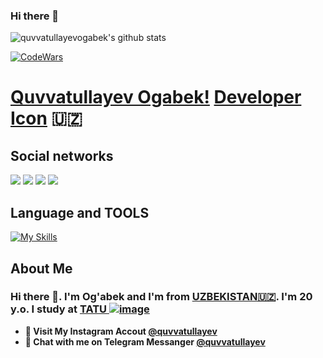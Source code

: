 ### Hi there 👋


![quvvatullayevogabek's github stats](https://github-readme-stats.vercel.app/api?username=quvvatullayev&show_icons=true&theme=tokyonight)

[![CodeWars](https://www.codewars.com/users/quvvatullayev/badges/large)]([https://www.codewars.com/users/quvvatullayev(https://www.codewars.com/users/quvvatullayev))

# [Quvvatullayev Ogabek!](quvvatullayev@gmail.com)  [Developer Icon](./images/developer.png) 🇺🇿 

## Social networks
<a href="https://github.com/quvvatullayev"><img src="https://img.shields.io/badge/github-000?style=for-the-badge&logo=github&logoColor=white"/></a>
<a href="https://instagram.com/quvvatullayev"><img src="https://img.shields.io/badge/instagram-D1001F?style=for-the-badge&logo=instagram&logoColor=white"/></a>
<a href="https://t.me/quvvatullayev"><img src="https://img.shields.io/badge/Telegram-2CA5E0?style=for-the-badge&logo=telegram&logoColor=white"/></a>
<a href="https://www.codewars.com/users/quvvatullayev/"><img src="https://img.shields.io/badge/codewars-DD915F?style=for-the-badge&logo=codewars&logoColor=white"/></a>

## Language and TOOLS

[![My Skills](https://skillicons.dev/icons?i=py,bootstrap,django,sqlite,flask,github,git,linux,css,html,sass,vscode)](https://skillicons.dev)


## About Me

### Hi there 👋. I'm Og'abek and I'm from [UZBEKISTAN🇺🇿](https://en.wikipedia.org/wiki/Uzbekistan). I'm 20 y.o. I study at [TATU ![image](https://user-images.githubusercontent.com/105332906/206888050-f68457da-1397-4adb-b063-d0c73ba28c67.png)](https://tuit.uz/)


- **🔴 Visit My Instagram Accout [@quvvatullayev](https://www.instagram.com/quvvatullayev/)**
- **🔵 Chat with me on Telegram Messanger [@quvvatullayev](https://t.me/quvvatullayev)**

